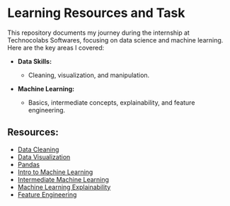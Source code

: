 # Learning Resources and Task

This repository documents my journey during the internship at Technocolabs Softwares, focusing on data science and machine learning. Here are the key areas I covered:

- **Data Skills:**
  - Cleaning, visualization, and manipulation.
  
- **Machine Learning:**
  - Basics, intermediate concepts, explainability, and feature engineering.

## Resources:

- [Data Cleaning](https://www.kaggle.com/learn/data-cleaning)
- [Data Visualization](https://www.kaggle.com/learn/data-visualization)
- [Pandas](https://www.kaggle.com/learn/pandas)
- [Intro to Machine Learning](https://www.kaggle.com/learn/intro-to-machine-learning)
- [Intermediate Machine Learning](https://www.kaggle.com/learn/intermediate-machine-learning)
- [Machine Learning Explainability](https://www.kaggle.com/learn/machine-learning-explainability)
- [Feature Engineering](https://www.kaggle.com/learn/feature-engineering)


